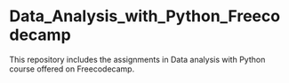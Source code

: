 # Data_Analysis_with_Python_Freecodecamp
This repository includes the assignments in Data analysis with Python course offered on Freecodecamp.
